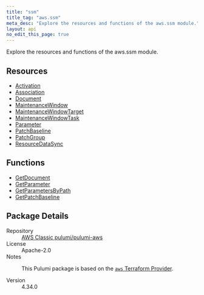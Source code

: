 ```yaml
---
title: "ssm"
title_tag: "aws.ssm"
meta_desc: "Explore the resources and functions of the aws.ssm module."
layout: api
no_edit_this_page: true
---
```


<!-- WARNING: this file was generated by Pulumi Docs Generator. -->
<!-- Do not edit by hand unless you're certain you know what you are doing! -->

Explore the resources and functions of the aws.ssm module.

<h2 id="resources">Resources</h2>
<ul class="api">
    <li><a href="activation/" title="Activation"><span class="api-symbol api-symbol--resource"></span>Activation</a></li>
    <li><a href="association/" title="Association"><span class="api-symbol api-symbol--resource"></span>Association</a></li>
    <li><a href="document/" title="Document"><span class="api-symbol api-symbol--resource"></span>Document</a></li>
    <li><a href="maintenancewindow/" title="MaintenanceWindow"><span class="api-symbol api-symbol--resource"></span>MaintenanceWindow</a></li>
    <li><a href="maintenancewindowtarget/" title="MaintenanceWindowTarget"><span class="api-symbol api-symbol--resource"></span>MaintenanceWindowTarget</a></li>
    <li><a href="maintenancewindowtask/" title="MaintenanceWindowTask"><span class="api-symbol api-symbol--resource"></span>MaintenanceWindowTask</a></li>
    <li><a href="parameter/" title="Parameter"><span class="api-symbol api-symbol--resource"></span>Parameter</a></li>
    <li><a href="patchbaseline/" title="PatchBaseline"><span class="api-symbol api-symbol--resource"></span>PatchBaseline</a></li>
    <li><a href="patchgroup/" title="PatchGroup"><span class="api-symbol api-symbol--resource"></span>PatchGroup</a></li>
    <li><a href="resourcedatasync/" title="ResourceDataSync"><span class="api-symbol api-symbol--resource"></span>ResourceDataSync</a></li>
</ul>

<h2 id="functions">Functions</h2>
<ul class="api">
    <li><a href="getdocument/" title="GetDocument"><span class="api-symbol api-symbol--function"></span>GetDocument</a></li>
    <li><a href="getparameter/" title="GetParameter"><span class="api-symbol api-symbol--function"></span>GetParameter</a></li>
    <li><a href="getparametersbypath/" title="GetParametersByPath"><span class="api-symbol api-symbol--function"></span>GetParametersByPath</a></li>
    <li><a href="getpatchbaseline/" title="GetPatchBaseline"><span class="api-symbol api-symbol--function"></span>GetPatchBaseline</a></li>
</ul>

<h2 id="package-details">Package Details</h2>
<dl class="package-details">
	<dt>Repository</dt>
	<dd><a href="https://github.com/pulumi/pulumi-aws">AWS Classic pulumi/pulumi-aws</a></dd>
	<dt>License</dt>
	<dd>Apache-2.0</dd>
	<dt>Notes</dt>
	<dd><p>This Pulumi package is based on the <a href="https://github.com/hashicorp/terraform-provider-aws"><code>aws</code> Terraform Provider</a>.</p>
</dd>
	<dt>Version</dt>
	<dd>4.34.0</dd>
</dl>


